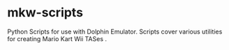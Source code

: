 # mkw-scripts
Python Scripts for use with Dolphin Emulator. Scripts cover various utilities for creating Mario Kart Wii TASes .
